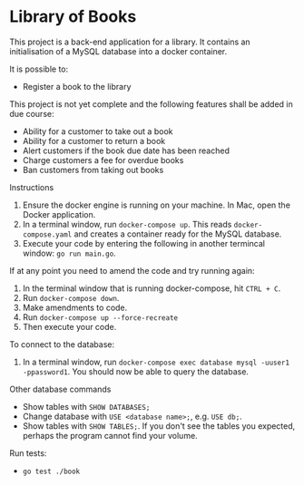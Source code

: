 # Library of Books

This project is a back-end application for a library. It contains an initialisation of a MySQL database into a docker container.

It is possible to:
* Register a book to the library

This project is not yet complete and the following features shall be added in due course:
* Ability for a customer to take out a book
* Ability for a customer to return a book
* Alert customers if the book due date has been reached
* Charge customers a fee for overdue books
* Ban customers from taking out books

Instructions
1. Ensure the docker engine is running on your machine. In Mac, open the Docker application.
1. In a terminal window, run `docker-compose up`. This reads `docker-compose.yaml` and creates a container ready for the MySQL database.
1. Execute your code by entering the following in another termincal window: `go run main.go`.

If at any point you need to amend the code and try running again:
1. In the terminal window that is running docker-compose, hit `CTRL + C`.
1. Run `docker-compose down`.
1. Make amendments to code.
1. Run `docker-compose up --force-recreate`
1. Then execute your code.

To connect to the database:
1. In a terminal window, run `docker-compose exec database mysql -uuser1 -ppassword1`. You should now be able to query the database.

Other database commands
* Show tables with `SHOW DATABASES;`
* Change database with `USE <database name>;`, e.g. `USE db;`.
* Show tables with `SHOW TABLES;`. If you don't see the tables you expected, perhaps the program cannot find your volume.

Run tests:
* `go test ./book`